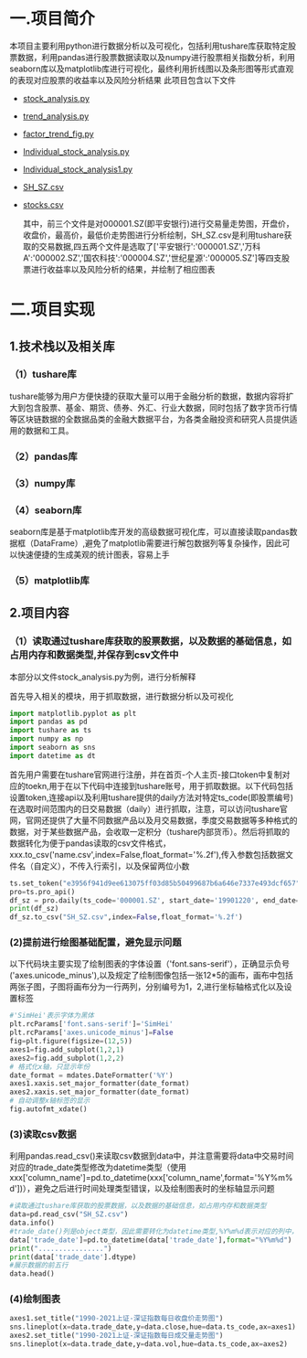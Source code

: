 # 一.项目简介
  本项目主要利用python进行数据分析以及可视化，包括利用tushare库获取特定股票数据，利用pandas进行股票数据读取以及numpy进行股票相关指数分析，利用seaborn库以及matplotlib库进行可视化，最终利用折线图以及条形图等形式直观的表现对应股票的收益率以及风险分析结果
此项目包含以下文件
- [stock_analysis.py](stock_analysis.py)
- [trend_analysis.py](trend_analysis.py)
- [factor_trend_fig.py](factor_trend_fig.py)
- [Individual_stock_analysis.py](Individual_stock_analysis.py)
- [Individual_stock_analysis1.py](Individual_stock_analysis.py)
- [SH_SZ.csv](SH_SZ.csv)
- [stocks.csv](stocks.csv)

  其中，前三个文件是对000001.SZ(即平安银行)进行交易量走势图，开盘价，收盘价，最高价，最低价走势图进行分析绘制，SH_SZ.csv是利用tushare获取的交易数据,四五两个文件是选取了['平安银行':'000001.SZ','万科A':'000002.SZ','国农科技':'000004.SZ','世纪星源':'000005.SZ']等四支股票进行收益率以及风险分析的结果，并绘制了相应图表
# 二.项目实现
## 1.技术栈以及相关库
### （1）tushare库
tushare能够为用户方便快捷的获取大量可以用于金融分析的数据，数据内容将扩大到包含股票、基金、期货、债券、外汇、行业大数据，同时包括了数字货币行情等区块链数据的全数据品类的金融大数据平台，为各类金融投资和研究人员提供适用的数据和工具。
### （2）pandas库
### （3）numpy库
### （4）seaborn库
seaborn库是基于matplotlib库开发的高级数据可视化库，可以直接读取pandas数据框（DataFrame）,避免了matplotlib需要进行解包数据列等复杂操作，因此可以快速便捷的生成美观的统计图表，容易上手
### （5）matplotlib库
## 2.项目内容
### （1）读取通过tushare库获取的股票数据，以及数据的基础信息，如占用内存和数据类型,并保存到csv文件中
  本部分以文件stock_analysis.py为例，进行分析解释
  
  首先导入相关的模块，用于抓取数据，进行数据分析以及可视化
```python
import matplotlib.pyplot as plt
import pandas as pd
import tushare as ts
import numpy as np
import seaborn as sns
import datetime as dt
```
  首先用户需要在tushare官网进行注册，并在首页-个人主页-接口token中复制对应的toekn,用于在以下代码中连接到tushare账号，用于抓取数据。以下代码包括设置token,连接api以及利用tushare提供的daily方法对特定ts_code(即股票编号)在选取时间范围内的日交易数据（daily）进行抓取，注意，可以访问tushare官网，官网还提供了大量不同数据产品以及月交易数据，季度交易数据等多种格式的数据，对于某些数据产品，会收取一定积分（tushare内部货币）。然后将抓取的数据转化为便于pandas读取的csv文件格式，xxx.to_csv('name.csv',index=False,float_format='%.2f'),传入参数包括数据文件名（自定义），不传入行索引，以及保留两位小数
```python
ts.set_token("e3956f941d9ee613075ff03d85b50499687b6a646e7337e493dcf657")
pro=ts.pro_api()
df_sz = pro.daily(ts_code='000001.SZ', start_date='19901220', end_date='20211231')
print(df_sz)
df_sz.to_csv("SH_SZ.csv",index=False,float_format='%.2f')
```
### (2)提前进行绘图基础配置，避免显示问题
  以下代码块主要实现了绘制图表的字体设置（'font.sans-serif'），正确显示负号('axes.unicode_minus'),以及规定了绘制图像包括一张12*5的画布，画布中包括两张子图，子图将画布分为一行两列，分别编号为1，2,进行坐标轴格式化以及设置标签
```python
#'SimHei'表示字体为黑体
plt.rcParams['font.sans-serif']='SimHei'
plt.rcParams['axes.unicode_minus']=False
fig=plt.figure(figsize=(12,5))
axes1=fig.add_subplot(1,2,1)
axes2=fig.add_subplot(1,2,2)
# 格式化x轴，只显示年份
date_format = mdates.DateFormatter('%Y')
axes1.xaxis.set_major_formatter(date_format)
axes2.xaxis.set_major_formatter(date_format)
# 自动调整x轴标签的显示
fig.autofmt_xdate()
```
### (3)读取csv数据
  利用pandas.read_csv()来读取csv数据到data中，并注意需要将data中交易时间对应的trade_date类型修改为datetime类型（使用xxx['column_name']=pd.to_datetime(xxx['column_name',format='%Y%m%d'])），避免之后进行时间处理类型错误，以及绘制图表时的坐标轴显示问题
```python
#读取通过tushare库获取的股票数据，以及数据的基础信息，如占用内存和数据类型
data=pd.read_csv("SH_SZ.csv")
data.info()
#trade_date()列是object类型，因此需要转化为datetime类型,%Y%m%d表示对应的列中，时间是以yyyymmdd的格式出现的，注意Y（大写）
data['trade_date']=pd.to_datetime(data['trade_date'],format="%Y%m%d")
print("................")
print(data['trade_date'].dtype)
#展示数据的前五行
data.head()
```
### (4)绘制图表
```python
axes1.set_title("1990-2021上证-深证指数每日收盘价走势图")
sns.lineplot(x=data.trade_date,y=data.close,hue=data.ts_code,ax=axes1)
axes2.set_title("1990-2021上证-深证指数每日成交量走势图")
sns.lineplot(x=data.trade_date,y=data.vol,hue=data.ts_code,ax=axes2)
```
